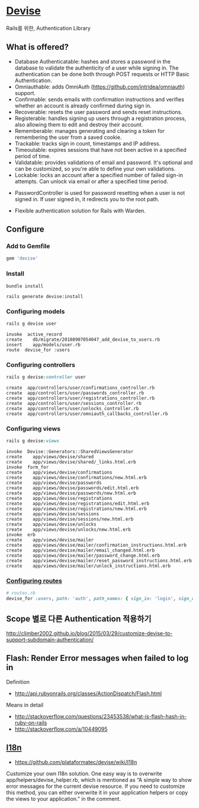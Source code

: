 # [Devise](https://github.com/plataformatec/devise)
Rails를 위한, Authentication Library

## What is offered?
* Database Authenticatable: hashes and stores a password in the database to validate the authenticity of a user while signing in. The authentication can be done both through POST requests or HTTP Basic Authentication.
* Omniauthable: adds OmniAuth (https://github.com/intridea/omniauth) support.
* Confirmable: sends emails with confirmation instructions and verifies whether an account is already confirmed during sign in.
* Recoverable: resets the user password and sends reset instructions.
* Registerable: handles signing up users through a registration process, also allowing them to edit and destroy their account.
* Rememberable: manages generating and clearing a token for remembering the user from a saved cookie.
* Trackable: tracks sign in count, timestamps and IP address.
* Timeoutable: expires sessions that have not been active in a specified period of time.
* Validatable: provides validations of email and password. It's optional and can be customized, so you're able to define your own validations.
* Lockable: locks an account after a specified number of failed sign-in attempts. Can unlock via email or after a specified time period.

- PasswordController is used for password resetting when a user is not signed in. If user signed in, it redirects you to the root path.

- Flexible authentication solution for Rails with Warden.

## Configure
### Add to Gemfile
```ruby
gem 'devise'
```
### Install
```
bundle install
```

```
rails generate devise:install
```

### Configuring models
```ruby
rails g devise user
```

```
invoke  active_record
create    db/migrate/20180907054047_add_devise_to_users.rb
insert    app/models/user.rb
route  devise_for :users
```

### Configuring controllers
```ruby
rails g devise:controller user
```

```
create  app/controllers/user/confirmations_controller.rb
create  app/controllers/user/passwords_controller.rb
create  app/controllers/user/registrations_controller.rb
create  app/controllers/user/sessions_controller.rb
create  app/controllers/user/unlocks_controller.rb
create  app/controllers/user/omniauth_callbacks_controller.rb
```

### Configuring views
```ruby
rails g devise:views
```

```
invoke  Devise::Generators::SharedViewsGenerator
create    app/views/devise/shared
create    app/views/devise/shared/_links.html.erb
invoke  form_for
create    app/views/devise/confirmations
create    app/views/devise/confirmations/new.html.erb
create    app/views/devise/passwords
create    app/views/devise/passwords/edit.html.erb
create    app/views/devise/passwords/new.html.erb
create    app/views/devise/registrations
create    app/views/devise/registrations/edit.html.erb
create    app/views/devise/registrations/new.html.erb
create    app/views/devise/sessions
create    app/views/devise/sessions/new.html.erb
create    app/views/devise/unlocks
create    app/views/devise/unlocks/new.html.erb
invoke  erb
create    app/views/devise/mailer
create    app/views/devise/mailer/confirmation_instructions.html.erb
create    app/views/devise/mailer/email_changed.html.erb
create    app/views/devise/mailer/password_change.html.erb
create    app/views/devise/mailer/reset_password_instructions.html.erb
create    app/views/devise/mailer/unlock_instructions.html.erb

```

### [Configuring routes](https://github.com/plataformatec/devise#configuring-routes)
```ruby
# routes.rb
devise_for :users, path: 'auth', path_names: { sign_in: 'login', sign_out: 'logout', password: 'secret', confirmation: 'verification', unlock: 'unblock', registration: 'register', sign_up: 'cmon_let_me_in' }
```

## Scope 별로 다른 Authentication 적용하기
http://climber2002.github.io/blog/2015/03/29/customize-devise-to-support-subdomain-authentication/

## Flash: Render Error messages when failed to log in
Definition
- http://api.rubyonrails.org/classes/ActionDispatch/Flash.html

Means in detail
- http://stackoverflow.com/questions/23453538/what-is-flash-hash-in-ruby-on-rails
- http://stackoverflow.com/a/10449095


## [I18n](https://github.com/plataformatec/devise#i18n)
- https://github.com/plataformatec/devise/wiki/I18n

Customize your own I18n solution.
One easy way is to overwrite app/helpers/devise_helper.rb, which is mentioned as “A simple way to show error messages for the current devise resource. If you need to customize this method, you can either overwrite it in your application helpers or copy the views to your application.” in the comment.
